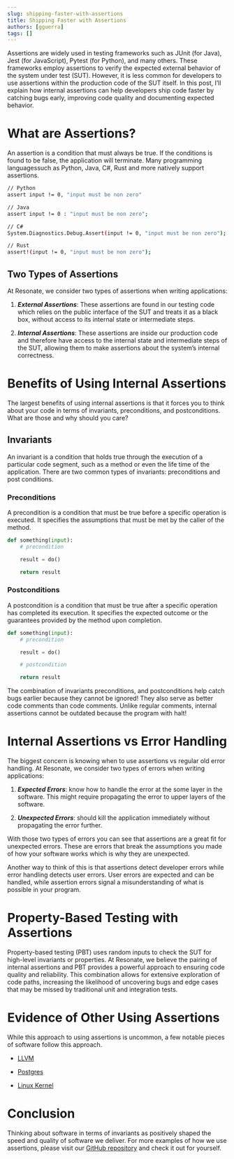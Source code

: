 ```yaml
---
slug: shipping-faster-with-assertions
title: Shipping Faster with Assertions
authors: [gguerra]
tags: []
---
```


Assertions are widely used in testing frameworks such as JUnit (for Java), Jest (for JavaScript), Pytest (for Python), and many others. These frameworks employ assertions to verify the expected external behavior of the system under test (SUT). However, it is less common for developers to use assertions within the production code of the SUT itself. In this post, I’ll explain how internal assertions can help developers ship code faster by catching bugs early, improving code quality and documenting expected behavior.

# What are Assertions?

An assertion is a condition that must always be true. If the conditions is found to be false, the application will terminate. Many programming languagessuch as Python, Java, C#, Rust and more natively support assertions.

```bash
// Python
assert input != 0, "input must be non zero"

// Java
assert input != 0 : "input must be non zero";

// C#
System.Diagnostics.Debug.Assert(input != 0, "input must be non zero");

// Rust
assert!(input != 0, "input must be non zero");
```

## Two Types of Assertions

At Resonate, we consider two types of assertions when writing applications:

1. **_External Assertions_**: These assertions are found in our testing code which relies on the public interface of the SUT and treats it as a black box, without access to its internal state or intermediate steps.

2. **_Internal Assertions_**: These assertions are inside our production code and therefore have access to the internal state and intermediate steps of the SUT, allowing them to make assertions about the system’s internal correctness.

# Benefits of Using Internal Assertions

The largest benefits of using internal assertions is that it forces you to think about your code in terms of invariants, preconditions, and postconditions. What are those and why should you care?

## Invariants

An invariant is a condition that holds true through the execution of a particular code segment, such as a method or even the life time of the application. There are two common types of invariants: preconditions and post conditions.

### Preconditions

A precondition is a condition that must be true before a specific operation is executed. It specifies the assumptions that must be met by the caller of the method.

```python
def something(input):
    # precondition

    result = do()

    return result
```

### Postconditions

A postcondition is a condition that must be true after a specific operation has completed its execution. It specifies the expected outcome or the guarantees provided by the method upon completion.

```python
def something(input):
    # precondition

    result = do()

    # postcondition

    return result
```

The combination of invariants preconditions, and postconditions help catch bugs earlier because they cannot be ignored! They also serve as better code comments than code comments. Unlike regular comments, internal assertions cannot be outdated because the program with halt!

# Internal Assertions vs Error Handling

The biggest concern is knowing when to use assertions vs regular old error handling. At Resonate, we consider two types of errors when writing applications:

1. **_Expected Errors_**: know how to handle the error at the some layer in the software. This might require propagating the error to upper layers of the software.

2. **_Unexpected Errors_**: should kill the application immediately without propagating the error further.

With those two types of errors you can see that assertions are a great fit for unexpected errors. These are errors that break the assumptions you made of how your software works which is why they are unexpected.

Another way to think of this is that assertions detect developer errors while error handling detects user errors. User errors are expected and can be handled, while assertion errors signal a misunderstanding of what is possible in your program.

# Property-Based Testing with Assertions

Property-based testing (PBT) uses random inputs to check the SUT for high-level invariants or properties. At Resonate, we believe the pairing of internal assertions and PBT provides a powerful approach to ensuring code quality and reliability. This combination allows for extensive exploration of code paths, increasing the likelihood of uncovering bugs and edge cases that may be missed by traditional unit and integration tests.

# Evidence of Other Using Assertions

While this approach to using assertions is uncommon, a few notable pieces of software follow this approach.

- [LLVM](https://github.com/search?q=repo%3Allvm%2Fllvm-project+assert+language%3AC%2B%2B+path%3A%2F%5Ellvm%5C%2F%2F&type=code)

- [Postgres](https://github.com/search?q=repo%3Apostgres%2Fpostgres+assert+language%3AC+path%3A%2F%5Esrc%5C%2Fbackend%5C%2F%2F&type=code)

- [Linux Kernel](https://github.com/search?q=repo%3Atorvalds%2Flinux+assert%21+language%3ARust&type=code)

# Conclusion

Thinking about software in terms of invariants as positively shaped the speed and quality of software we deliver. For more examples of how we use assertions, please visit our [GitHub repository](https://github.com/resonatehq/resonate) and check it out for yourself.
